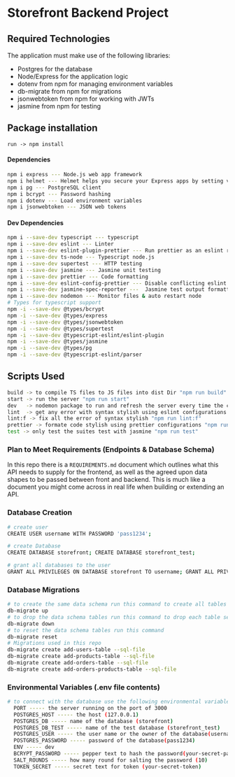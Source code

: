 # Storefront Backend Project



## Required Technologies
The application must make use of the following libraries:
- Postgres for the database
- Node/Express for the application logic
- dotenv from npm for managing environment variables
- db-migrate from npm for migrations
- jsonwebtoken from npm for working with JWTs
- jasmine from npm for testing

## Package installation
``
run -> npm install 
``
#### Dependencies
```sh
npm i express --- Node.js web app framework
npm i helmet --- Helmet helps you secure your Express apps by setting various HTTP headers
npm i pg --- PostgreSQL client
npm i bcrypt --- Password hashing
npm i dotenv --- Load environment variables
npm i jsonwebtoken --- JSON web tokens
```
#### Dev Dependencies
```sh
npm i --save-dev typescript --- typescript
npm i --save-dev eslint --- Linter
npm i --save-dev eslint-plugin-prettier --- Run prettier as an eslint rule
npm i --save-dev ts-node --- Typescript node.js
npm i --save-dev supertest --- HTTP testing
npm i --save-dev jasmine --- Jasmine unit testing
npm i --save-dev prettier --- Code formatting
npm i --save-dev eslint-config-prettier --- Disable conflicting eslint rules
npm i --save-dev jasmine-spec-reporter ---  Jasmine test output formatting
npm i --save-dev nodemon --- Monitor files & auto restart node
# Types for typescript support
npm -i --save-dev @types/bcrypt
npm -i --save-dev @types/express
npm -i --save-dev @types/jsonwebtoken
npm -i --save-dev @types/supertest
npm -i --save-dev @typescript-eslint/eslint-plugin
npm -i --save-dev @types/jasmine
npm -i --save-dev @types/pg
npm -i --save-dev @typescript-eslint/parser
```


## Scripts Used
```sh
build -> to compile TS files to JS files into dist Dir "npm run build"
start -> run the server "npm run start"
dev   -> nodemon package to run and refresh the server every time the code changed and saved "npm run dev"
lint  -> get any error with syntax stylish using eslint configurations "npm run lint"
lint:f -> fix all the error of syntax stylish "npm run lint:f"
prettier -> formate code stylish using prettier configurations "npm run prettier"
test -> only test the suites test with jasmine "npm run test"
```


###  Plan to Meet Requirements (Endpoints & Database Schema)

In this repo there is a `REQUIREMENTS.md` document which outlines what this API needs to supply for the frontend, as well as the agreed upon data shapes to be passed between front and backend. This is much like a document you might come across in real life when building or extending an API. 

###  Database Creation

```sh
# create user
CREATE USER username WITH PASSWORD 'pass1234';

# create Database
CREATE DATABASE storefront; CREATE DATABASE storefront_test;

# grant all databases to the user
GRANT ALL PRIVILEGES ON DATABASE storefront TO username; GRANT ALL PRIVILEGES ON DATABASE storefront_test TO username;
```

### Database Migrations
```sh
# to create the same data schema run this command to create all tables 
db-migrate up
# to drop the data schema tables run this command to drop each table separately
db-migrate down
# to reset the data schema tables run this command
db-migrate reset
# Migrations used in this repo
db-migrate create add-users-table --sql-file
db-migrate create add-products-table --sql-file
db-migrate create add-orders-table --sql-file
db-migrate create add-orders-products-table --sql-file
```

### Environmental Variables (.env file contents)
```sh
# to connect with the database use the following environmental variables
  PORT ----- the server running on the port of 3000
  POSTGRES_HOST ----- the host (127.0.0.1)
  POSTGRES_DB ----- name of the database (storefront)
  POSTGRES_DB_TEST ----- name of the test database (storefront_test)
  POSTGRES_USER ----- the user name or the owner of the database(username)
  POSTGRES_PASSWORD ----- password of the database(pass1234)
  ENV ----- dev
  BCRYPT_PASSWORD ----- pepper text to hash the password(your-secret-password)
  SALT_ROUNDS ----- how many round for salting the password (10)
  TOKEN_SECRET ----- secret text for token (your-secret-token)

```
  



